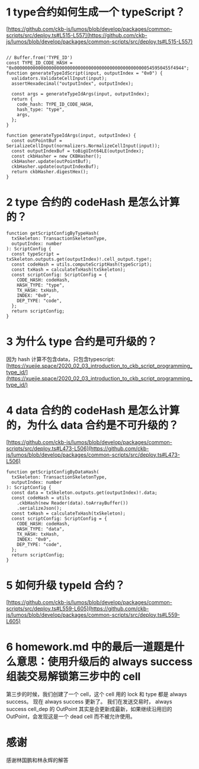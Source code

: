 # 1 type合约如何生成一个 typeScript？

[https://github.com/ckb-js/lumos/blob/develop/packages/common-scripts/src/deploy.ts#L515-L557](https://github.com/ckb-js/lumos/blob/develop/packages/common-scripts/src/deploy.ts#L515-L557)

```

// Buffer.from('TYPE_ID')
const TYPE_ID_CODE_HASH =
"0x00000000000000000000000000000000000000000000000000545950455f4944";
function generateTypeIdScript(input, outputIndex = "0x0") {
  validators.ValidateCellInput(input);
  assertHexadecimal("outputIndex", outputIndex);

  const args = generateTypeIdArgs(input, outputIndex);
  return {
    code_hash: TYPE_ID_CODE_HASH,
    hash_type: "type",
    args,
  };
}

function generateTypeIdArgs(input, outputIndex) {
  const outPointBuf = SerializeCellInput(normalizers.NormalizeCellInput(input));
  const outputIndexBuf = toBigUInt64LE(outputIndex);
  const ckbHasher = new CKBHasher();
  ckbHasher.update(outPointBuf);
  ckbHasher.update(outputIndexBuf);
  return ckbHasher.digestHex();
}
```

# 2 type 合约的 codeHash 是怎么计算的？

```
function getScriptConfigByTypeHash(
  txSkeleton: TransactionSkeletonType,
  outputIndex: number
): ScriptConfig {
  const typeScript = txSkeleton.outputs.get(outputIndex)!.cell_output.type!;
  const codeHash = utils.computeScriptHash(typeScript);
  const txHash = calculateTxHash(txSkeleton);
  const scriptConfig: ScriptConfig = {
    CODE_HASH: codeHash,
    HASH_TYPE: "type",
    TX_HASH: txHash,
    INDEX: "0x0",
    DEP_TYPE: "code",
  };
  return scriptConfig;
}

```

# 3 为什么 type 合约是可升级的？

因为 hash 计算不包含data，只包含typescript:[https://xuejie.space/2020_02_03_introduction_to_ckb_script_programming_type_id/](https://xuejie.space/2020_02_03_introduction_to_ckb_script_programming_type_id/)

# 4 data 合约的 codeHash 是怎么计算的，为什么 data 合约是不可升级的？

[https://github.com/ckb-js/lumos/blob/develop/packages/common-scripts/src/deploy.ts#L473-L506](https://github.com/ckb-js/lumos/blob/develop/packages/common-scripts/src/deploy.ts#L473-L506)

```
function getScriptConfigByDataHash(
  txSkeleton: TransactionSkeletonType,
  outputIndex: number
): ScriptConfig {
  const data = txSkeleton.outputs.get(outputIndex)!.data;
  const codeHash = utils
    .ckbHash(new Reader(data).toArrayBuffer())
    .serializeJson();
  const txHash = calculateTxHash(txSkeleton);
  const scriptConfig: ScriptConfig = {
    CODE_HASH: codeHash,
    HASH_TYPE: "data",
    TX_HASH: txHash,
    INDEX: "0x0",
    DEP_TYPE: "code",
  };
  return scriptConfig;
}
```

# 5 如何升级 typeId 合约？

[https://github.com/ckb-js/lumos/blob/develop/packages/common-scripts/src/deploy.ts#L559-L605](https://github.com/ckb-js/lumos/blob/develop/packages/common-scripts/src/deploy.ts#L559-L605)

# 6 homework.md 中的最后一道题是什么意思：使用升级后的 always success 组装交易解锁第三步中的 cell

第三步的时候，我们创建了一个 cell，这个 cell 用的 lock 和 type 都是 always success。
现在 always success 更新了。
我们在发送交易时， always success cell_dep 的 OutPoint 其实是会更新成最新，如果继续沿用旧的 OutPoint，会发现这是一个 dead cell 而不被允许使用。

# 感谢
感谢林国鹏和林永辉的解答
